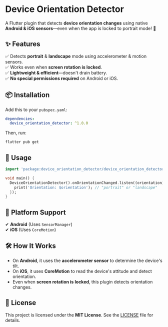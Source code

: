 # Device Orientation Detector

A Flutter plugin that detects **device orientation changes** using native **Android & iOS sensors**—even when the app is locked to portrait mode! 🚀

## ✨ Features
✅ Detects **portrait** & **landscape** mode using accelerometer & motion sensors.  
✅ Works even when **screen rotation is locked**.  
✅ **Lightweight & efficient**—doesn't drain battery.  
✅ **No special permissions required** on Android or iOS.  

## 📦 Installation

Add this to your `pubspec.yaml`:

```yaml
dependencies:
  device_orientation_detector: ^1.0.0
```

Then, run:
```sh
flutter pub get
```

## 🚀 Usage

```dart
import 'package:device_orientation_detector/device_orientation_detector.dart';

void main() {
  DeviceOrientationDetector().onOrientationChanged.listen((orientation) {
    print('Orientation: $orientation'); // "portrait" or "landscape"
  });
}
```

## 📱 Platform Support
✔ **Android** (Uses `SensorManager`)  
✔ **iOS** (Uses `CoreMotion`)  

## 🛠️ How It Works
- On **Android**, it uses the **accelerometer sensor** to determine the device's tilt.
- On **iOS**, it uses **CoreMotion** to read the device's attitude and detect orientation.
- Even when **screen rotation is locked**, this plugin detects orientation changes.

## 📝 License
This project is licensed under the **MIT License**. See the [LICENSE](LICENSE) file for details.

